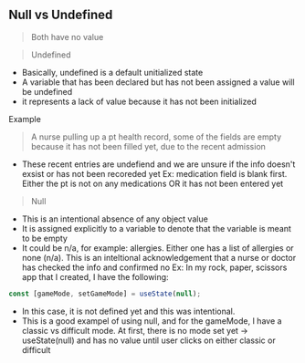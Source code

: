 ## Null vs Undefined

> Both have no value

> Undefined
- Basically, undefined is a default unitialized state
- A variable that has been declared but has not been assigned a value will be undefined
- it represents a lack of value because it has not been initialized

Example
> A nurse pulling up a pt health record, some of the fields are empty because it has not been filled yet, due to the recent admission
- These recent entries are undefiend and we are unsure if the info doesn't exsist or has not been recoreded yet
Ex: medication field is blank first. Either the pt is not on any medications OR it has not been entered yet

> Null
- This is an intentional absence of any object value
- It is assigned explicitly to a variable to denote that the variable is meant to be empty
- It could be n/a, for example: allergies. Either one has a list of allergies or none (n/a). This is an inteltional acknowledgement that a nurse or doctor has checked the info and confirmed no
Ex: In my rock, paper, scissors app that I created, I have the following: 
```js
const [gameMode, setGameMode] = useState(null);
```
- In this case, it is not defined yet and this was intentional. 
- This is a good exampel of using null, and for the gameMode, I have a classic vs difficult mode. At first, there is no mode set yet -> useState(null) and has no value until user clicks on either classic or difficult 